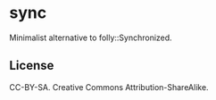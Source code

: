 # sync
Minimalist alternative to folly::Synchronized. 

## License

CC-BY-SA. Creative Commons Attribution-ShareAlike.
